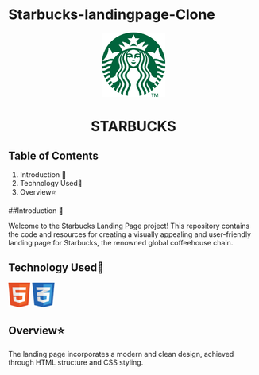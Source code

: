 # Starbucks-landingpage-Clone
<div align="center"><img height="130" src="Starbucks.png"/></div>

# <div align="center">STARBUCKS</div>



## Table of Contents

1. Introduction 📌
2. Technology Used🚀
3. Overview⭐
 



##Introduction 📌


Welcome to the Starbucks Landing Page project! This repository contains the code and resources for creating a visually appealing and user-friendly landing page for Starbucks, the renowned global coffeehouse chain.



## Technology Used🚀

<img src="html.png" height="50">
<img src="css.jpeg" height="50">



## Overview⭐


The landing page incorporates a modern and clean design, achieved through HTML structure and CSS styling.




